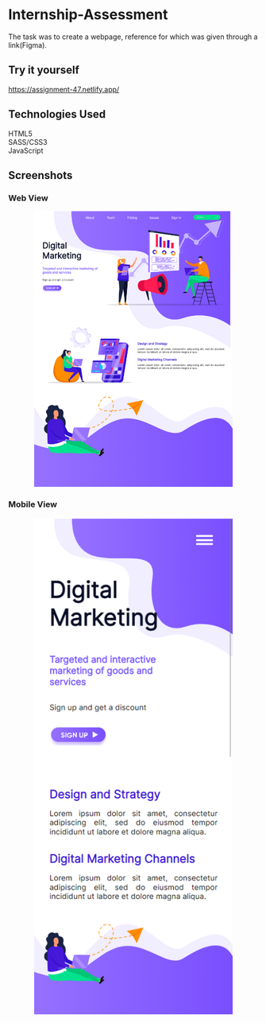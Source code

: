 # Internship-Assessment

The task was to create a webpage, reference for which was given through a link(Figma).

## Try it yourself

https://assignment-47.netlify.app/

## Technologies Used

HTML5<br/>
SASS/CSS3<br/>
JavaScript

## Screenshots

### Web View

<div align="center">
    <img src="./screenshot/1.png" width="400px" />
</div>

### Mobile View

<div align="center">
    <img src="./screenshot/2.png" width="400px" />
</div>
